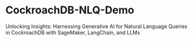 # CockroachDB-NLQ-Demo
Unlocking Insights: Harnessing Generative AI for Natural Language Queries in CockroachDB with SageMaker, LangChain, and LLMs
